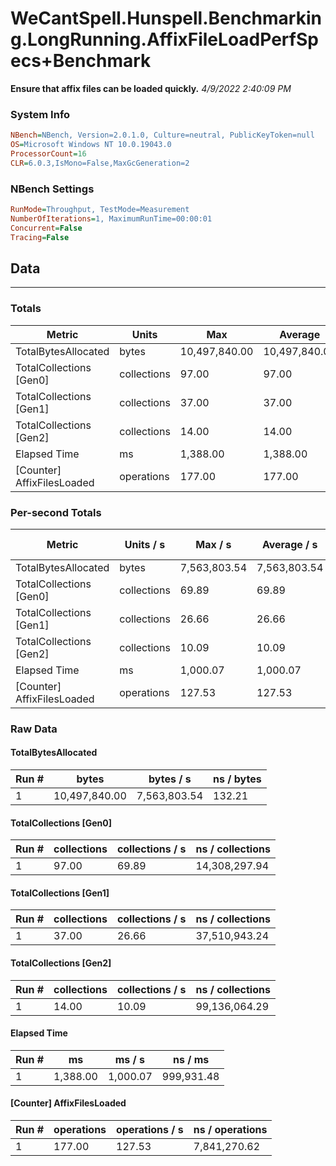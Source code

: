﻿# WeCantSpell.Hunspell.Benchmarking.LongRunning.AffixFileLoadPerfSpecs+Benchmark
__Ensure that affix files can be loaded quickly.__
_4/9/2022 2:40:09 PM_
### System Info
```ini
NBench=NBench, Version=2.0.1.0, Culture=neutral, PublicKeyToken=null
OS=Microsoft Windows NT 10.0.19043.0
ProcessorCount=16
CLR=6.0.3,IsMono=False,MaxGcGeneration=2
```

### NBench Settings
```ini
RunMode=Throughput, TestMode=Measurement
NumberOfIterations=1, MaximumRunTime=00:00:01
Concurrent=False
Tracing=False
```

## Data
-------------------

### Totals
|          Metric |           Units |             Max |         Average |             Min |          StdDev |
|---------------- |---------------- |---------------- |---------------- |---------------- |---------------- |
|TotalBytesAllocated |           bytes |   10,497,840.00 |   10,497,840.00 |   10,497,840.00 |            0.00 |
|TotalCollections [Gen0] |     collections |           97.00 |           97.00 |           97.00 |            0.00 |
|TotalCollections [Gen1] |     collections |           37.00 |           37.00 |           37.00 |            0.00 |
|TotalCollections [Gen2] |     collections |           14.00 |           14.00 |           14.00 |            0.00 |
|    Elapsed Time |              ms |        1,388.00 |        1,388.00 |        1,388.00 |            0.00 |
|[Counter] AffixFilesLoaded |      operations |          177.00 |          177.00 |          177.00 |            0.00 |

### Per-second Totals
|          Metric |       Units / s |         Max / s |     Average / s |         Min / s |      StdDev / s |
|---------------- |---------------- |---------------- |---------------- |---------------- |---------------- |
|TotalBytesAllocated |           bytes |    7,563,803.54 |    7,563,803.54 |    7,563,803.54 |            0.00 |
|TotalCollections [Gen0] |     collections |           69.89 |           69.89 |           69.89 |            0.00 |
|TotalCollections [Gen1] |     collections |           26.66 |           26.66 |           26.66 |            0.00 |
|TotalCollections [Gen2] |     collections |           10.09 |           10.09 |           10.09 |            0.00 |
|    Elapsed Time |              ms |        1,000.07 |        1,000.07 |        1,000.07 |            0.00 |
|[Counter] AffixFilesLoaded |      operations |          127.53 |          127.53 |          127.53 |            0.00 |

### Raw Data
#### TotalBytesAllocated
|           Run # |           bytes |       bytes / s |      ns / bytes |
|---------------- |---------------- |---------------- |---------------- |
|               1 |   10,497,840.00 |    7,563,803.54 |          132.21 |

#### TotalCollections [Gen0]
|           Run # |     collections | collections / s |ns / collections |
|---------------- |---------------- |---------------- |---------------- |
|               1 |           97.00 |           69.89 |   14,308,297.94 |

#### TotalCollections [Gen1]
|           Run # |     collections | collections / s |ns / collections |
|---------------- |---------------- |---------------- |---------------- |
|               1 |           37.00 |           26.66 |   37,510,943.24 |

#### TotalCollections [Gen2]
|           Run # |     collections | collections / s |ns / collections |
|---------------- |---------------- |---------------- |---------------- |
|               1 |           14.00 |           10.09 |   99,136,064.29 |

#### Elapsed Time
|           Run # |              ms |          ms / s |         ns / ms |
|---------------- |---------------- |---------------- |---------------- |
|               1 |        1,388.00 |        1,000.07 |      999,931.48 |

#### [Counter] AffixFilesLoaded
|           Run # |      operations |  operations / s | ns / operations |
|---------------- |---------------- |---------------- |---------------- |
|               1 |          177.00 |          127.53 |    7,841,270.62 |


